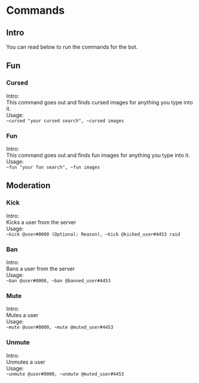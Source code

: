 # Commands

## Intro
You can read below to run the commands for the bot.     

## Fun
### Cursed   
Intro:     
This command goes out and finds cursed images for anything you type into it.      
Usage:         
```~cursed "your cursed search", ~cursed images```     
### Fun
Intro:     
This command goes out and finds fun images for anything you type into it.      
Usage:         
```~fun "your fun search", ~fun images```              
## Moderation
### Kick     
Intro:     
Kicks a user from the server    
Usage:         
```~kick @user#0000 (Optional: Reason), ~kick @kicked_user#4453 raid```         
### Ban
Intro:     
Bans a user from the server    
Usage:         
```~ban @user#0000, ~ban @banned_user#4453```          
### Mute 
Intro:     
Mutes a user  
Usage:         
```~mute @user#0000, ~mute @muted_user#4453```        
### Unmute      
Intro:     
Unmutes a user  
Usage:         
```~unmute @user#0000, ~unmute @muted_user#4453``` 